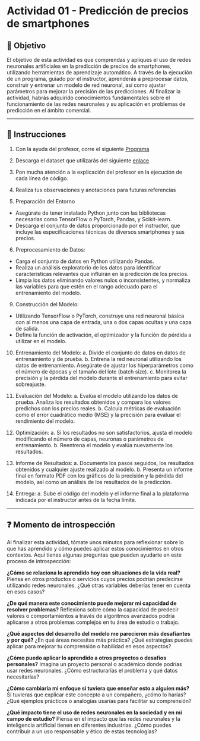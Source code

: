 # **Actividad 01 - Predicción de precios de smartphones**

## 🎯 **Objetivo**
El objetivo de esta actividad es que comprendas y apliques el uso de redes neuronales artificiales en la predicción de precios de smartphones, utilizando herramientas de aprendizaje automático. A través de la ejecución de un programa, guiado por el instructor, aprenderás a preprocesar datos, construir y entrenar un modelo de red neuronal, así como ajustar parámetros para mejorar la precisión de las predicciones. Al finalizar la actividad, habrás adquirido conocimientos fundamentales sobre el funcionamiento de las redes neuronales y su aplicación en problemas de predicción en el ámbito comercial.

---

## 📑 Instrucciones
1.	Con la ayuda del profesor, corre el siguiente [Programa](Actividad_01_Redes_Neuronales_Predicción_de_precios_de_Smartphones.ipynb)

2.	Descarga el dataset que utilizarás del siguiente [enlace](https://www.kaggle.com/datasets/iabhishekofficial/mobile-price-classification/data)

3.	Pon mucha atención a la explicación del profesor en la ejecución de cada línea de código.

4.	Realiza tus observaciones y anotaciones para futuras referencias

5.	Preparación del Entorno
   *	Asegúrate de tener instalado Python junto con las bibliotecas necesarias como TensorFlow o PyTorch, Pandas, y Scikit-learn.
   *	Descarga el conjunto de datos proporcionado por el instructor, que incluye las especificaciones técnicas de diversos smartphones y sus precios.

6.	Preprocesamiento de Datos:
  *	Carga el conjunto de datos en Python utilizando Pandas.
  *	Realiza un análisis exploratorio de los datos para identificar características relevantes que influirán en la predicción de los precios.
  *	Limpia los datos eliminando valores nulos o inconsistentes, y normaliza las variables para que estén en el rango adecuado para el entrenamiento del modelo.

9.	Construcción del Modelo:
  *	Utilizando TensorFlow o PyTorch, construye una red neuronal básica con al menos una capa de entrada, una o dos capas ocultas y una capa de salida.
  *	Define la función de activación, el optimizador y la función de pérdida a utilizar en el modelo.

10.	Entrenamiento del Modelo:
  a.	Divide el conjunto de datos en datos de entrenamiento y de prueba.
  b.	Entrena la red neuronal utilizando los datos de entrenamiento. Asegúrate de ajustar los hiperparámetros como el número de épocas y el tamaño del lote (batch size).
  c.	Monitorea la precisión y la pérdida del modelo durante el entrenamiento para evitar sobreajuste.

11.	Evaluación del Modelo:
  a.	Evalúa el modelo utilizando los datos de prueba. Analiza los resultados obtenidos y compara los valores predichos con los precios reales.
  b.	Calcula métricas de evaluación como el error cuadrático medio (MSE) y la precisión para evaluar el rendimiento del modelo.

12.	Optimización:
  a.	Si los resultados no son satisfactorios, ajusta el modelo modificando el número de capas, neuronas o parámetros de entrenamiento.
  b.	Reentrena el modelo y evalúa nuevamente los resultados.

13.	Informe de Resultados:
  a.	Documenta los pasos seguidos, los resultados obtenidos y cualquier ajuste realizado al modelo.
  b.	Presenta un informe final en formato PDF con los gráficos de la precisión y la pérdida del modelo, así como un análisis de los resultados de la predicción.

14.	Entrega:
  a.	Sube el código del modelo y el informe final a la plataforma indicada por el instructor antes de la fecha límite.

---

## ❓ **Momento de introspección**

Al finalizar esta actividad, tómate unos minutos para reflexionar sobre lo que has aprendido y cómo puedes aplicar estos conocimientos en otros contextos. Aquí tienes algunas preguntas que pueden ayudarte en este proceso de introspección:

**¿Cómo se relaciona lo aprendido hoy con situaciones de la vida real?**
Piensa en otros productos o servicios cuyos precios podrían predecirse utilizando redes neuronales. ¿Qué otras variables deberías tener en cuenta en esos casos?

**¿De qué manera este conocimiento puede mejorar mi capacidad de resolver problemas?**
Reflexiona sobre cómo la capacidad de predecir valores o comportamientos a través de algoritmos avanzados podría aplicarse a otros problemas complejos en tu área de estudio o trabajo.

**¿Qué aspectos del desarrollo del modelo me parecieron más desafiantes y por qué?**
¿En qué áreas necesitas más práctica? ¿Qué estrategias puedes aplicar para mejorar tu comprensión o habilidad en esos aspectos?

**¿Cómo puedo aplicar lo aprendido a otros proyectos o desafíos personales?**
Imagina un proyecto personal o académico donde podrías usar redes neuronales. ¿Cómo estructurarías el problema y qué datos necesitarías?

**¿Cómo cambiaría mi enfoque si tuviera que enseñar esto a alguien más?**
 Si tuvieras que explicar este concepto a un compañero, ¿cómo lo harías? ¿Qué ejemplos prácticos o analogías usarías para facilitar su comprensión?

**¿Qué impacto tiene el uso de redes neuronales en la sociedad y en mi campo de estudio?**
Piensa en el impacto que las redes neuronales y la inteligencia artificial tienen en diferentes industrias. ¿Cómo puedes contribuir a un uso responsable y ético de estas tecnologías?





